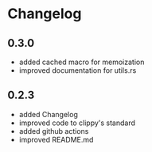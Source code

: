 # Changelog

## 0.3.0
- added cached macro for memoization
- improved documentation for utils.rs

## 0.2.3

- added Changelog
- improved code to clippy's standard
- added github actions
- improved README.md
